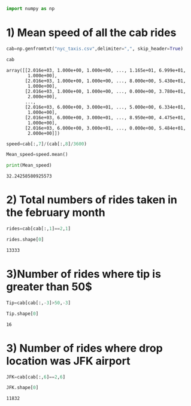 ```python
import numpy as np
```

# 1) Mean speed of all the cab rides


```python
cab=np.genfromtxt("nyc_taxis.csv",delimiter=",", skip_header=True)
```


```python
cab
```




    array([[2.016e+03, 1.000e+00, 1.000e+00, ..., 1.165e+01, 6.999e+01,
            1.000e+00],
           [2.016e+03, 1.000e+00, 1.000e+00, ..., 8.000e+00, 5.430e+01,
            1.000e+00],
           [2.016e+03, 1.000e+00, 1.000e+00, ..., 0.000e+00, 3.780e+01,
            2.000e+00],
           ...,
           [2.016e+03, 6.000e+00, 3.000e+01, ..., 5.000e+00, 6.334e+01,
            1.000e+00],
           [2.016e+03, 6.000e+00, 3.000e+01, ..., 8.950e+00, 4.475e+01,
            1.000e+00],
           [2.016e+03, 6.000e+00, 3.000e+01, ..., 0.000e+00, 5.484e+01,
            2.000e+00]])




```python
speed=cab[:,7]/(cab[:,8]/3600)
```


```python
Mean_speed=speed.mean()
```


```python
print(Mean_speed)
```

    32.24258580925573
    

# 2) Total numbers of rides taken in the february month


```python
rides=cab[cab[:,1]==2,1]

```


```python
rides.shape[0]
```




    13333



# 3)Number of rides where tip is greater than 50$


```python
Tip=cab[cab[:,-3]>50,-3]
```


```python
Tip.shape[0]
```




    16



# 3) Number of rides where drop location was JFK airport


```python
JFK=cab[cab[:,6]==2,6]
```


```python
JFK.shape[0]
```




    11832




```python

```
